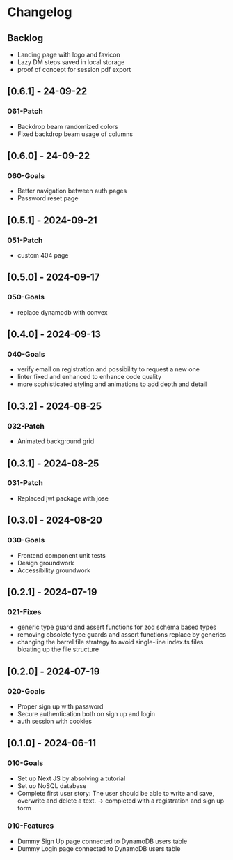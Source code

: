 # Changelog

## Backlog

- Landing page with logo and favicon
- Lazy DM steps saved in local storage
- proof of concept for session pdf export

## [0.6.1] - 24-09-22

### 061-Patch

- Backdrop beam randomized colors
- Fixed backdrop beam usage of columns

## [0.6.0] - 24-09-22

### 060-Goals

- Better navigation between auth pages
- Password reset page

## [0.5.1] - 2024-09-21

### 051-Patch

- custom 404 page

## [0.5.0] - 2024-09-17

### 050-Goals

- replace dynamodb with convex

## [0.4.0] - 2024-09-13

### 040-Goals

- verify email on registration and possibility to request a new one
- linter fixed and enhanced to enhance code quality
- more sophisticated styling and animations to add depth and detail

## [0.3.2] - 2024-08-25

### 032-Patch

- Animated background grid

## [0.3.1] - 2024-08-25

### 031-Patch

- Replaced jwt package with jose

## [0.3.0] - 2024-08-20

### 030-Goals

- Frontend component unit tests
- Design groundwork
- Accessibility groundwork

## [0.2.1] - 2024-07-19

### 021-Fixes

- generic type guard and assert functions for zod schema based types
- removing obsolete type guards and assert functions replace by generics
- changing the barrel file strategy to avoid single-line index.ts files bloating up the file structure

## [0.2.0] - 2024-07-19

### 020-Goals

- Proper sign up with password
- Secure authentication both on sign up and login
- auth session with cookies

## [0.1.0] - 2024-06-11

### 010-Goals

- Set up Next JS by absolving a tutorial
- Set up NoSQL database
- Complete first user story: The user should be able to write and save, overwrite and delete a text.
  -> completed with a registration and sign up form

### 010-Features

- Dummy Sign Up page connected to DynamoDB users table
- Dummy Login page connected to DynamoDB users table
